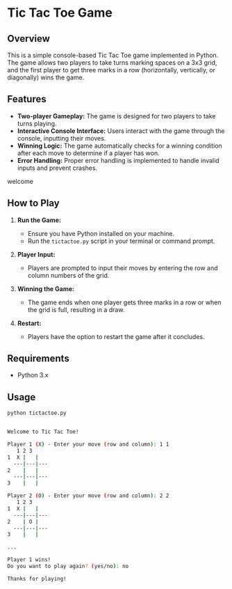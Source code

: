 # Tic Tac Toe Game

## Overview

This is a simple console-based Tic Tac Toe game implemented in Python. The game allows two players to take turns marking spaces on a 3x3 grid, and the first player to get three marks in a row (horizontally, vertically, or diagonally) wins the game.

## Features

- **Two-player Gameplay:** The game is designed for two players to take turns playing.
- **Interactive Console Interface:** Users interact with the game through the console, inputting their moves.
- **Winning Logic:** The game automatically checks for a winning condition after each move to determine if a player has won.
- **Error Handling:** Proper error handling is implemented to handle invalid inputs and prevent crashes.

 welcome 
## How to Play

1. **Run the Game:**
   - Ensure you have Python installed on your machine.
   - Run the `tictactoe.py` script in your terminal or command prompt.

2. **Player Input:**
   - Players are prompted to input their moves by entering the row and column numbers of the grid.

3. **Winning the Game:**
   - The game ends when one player gets three marks in a row or when the grid is full, resulting in a draw.

4. **Restart:**
   - Players have the option to restart the game after it concludes.

## Requirements

- Python 3.x

## Usage

```bash
python tictactoe.py


Welcome to Tic Tac Toe!

Player 1 (X) - Enter your move (row and column): 1 1
   1 2 3
1  X |   |
  ---|---|---
2    |   |
  ---|---|---
3    |   |

Player 2 (O) - Enter your move (row and column): 2 2
   1 2 3
1  X |   |
  ---|---|---
2    | O |
  ---|---|---
3    |   |

...

Player 1 wins!
Do you want to play again? (yes/no): no

Thanks for playing!
